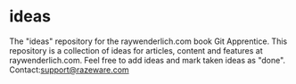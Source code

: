 # ideas
The "ideas" repository for the raywenderlich.com book Git Apprentice.
This repository is a collection of ideas for articles, content and features at raywenderlich.com. Feel free to add ideas and mark taken ideas as "done".
Contact:support@razeware.com

